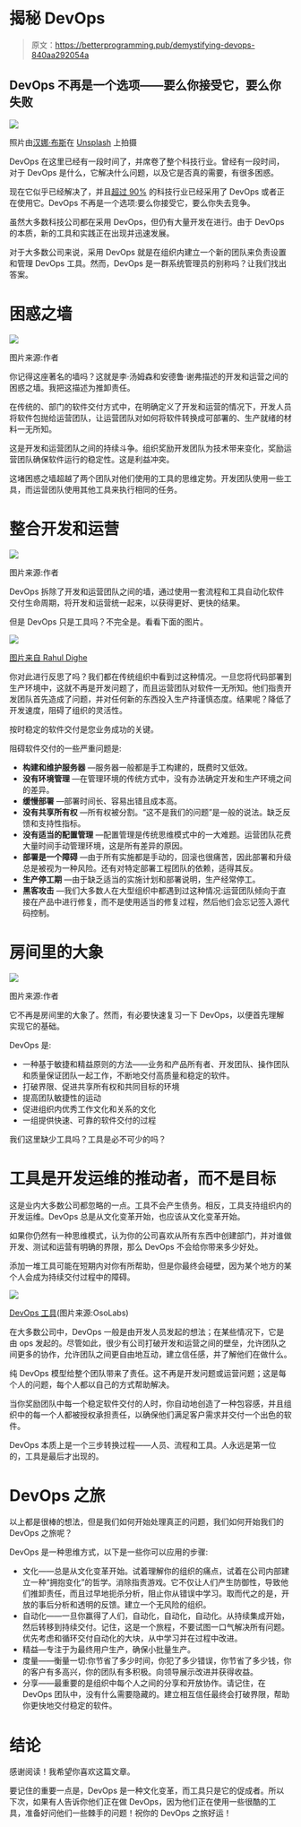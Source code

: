 # 揭秘 DevOps

> 原文：<https://betterprogramming.pub/demystifying-devops-840aa292054a>

## DevOps 不再是一个选项——要么你接受它，要么你失败

![](img/dca4340ed49d25a3d95aea960912dff7.png)

照片由[汉娜·布斯](https://unsplash.com/@hannahbusing?utm_source=unsplash&utm_medium=referral&utm_content=creditCopyText)在 [Unsplash](https://unsplash.com/s/photos/teamwork?utm_source=unsplash&utm_medium=referral&utm_content=creditCopyText) 上拍摄

DevOps 在这里已经有一段时间了，并席卷了整个科技行业。曾经有一段时间，对于 DevOps 是什么，它解决什么问题，以及它是否真的需要，有很多困惑。

现在它似乎已经解决了，并且[超过 90%](https://www.statista.com/statistics/673505/worldwide-software-development-survey-devops-adoption/) 的科技行业已经采用了 DevOps 或者正在使用它。DevOps 不再是一个选项:要么你接受它，要么你失去竞争。

虽然大多数科技公司都在采用 DevOps，但仍有大量开发在进行。由于 DevOps 的本质，新的工具和实践正在出现并迅速发展。

对于大多数公司来说，采用 DevOps 就是在组织内建立一个新的团队来负责设置和管理 DevOps 工具。然而，DevOps 是一群系统管理员的别称吗？让我们找出答案。

# 困惑之墙

![](img/630a3d9632fc0b070318328621aff69f.png)

图片来源:作者

你记得这座著名的墙吗？这就是李·汤姆森和安德鲁·谢弗描述的开发和运营之间的困惑之墙。我把这描述为推卸责任。

在传统的、部门的软件交付方式中，在明确定义了开发和运营的情况下，开发人员将软件包抛给运营团队，让运营团队对如何将软件转换成可部署的、生产就绪的材料一无所知。

这是开发和运营团队之间的持续斗争。组织奖励开发团队为技术带来变化，奖励运营团队确保软件运行的稳定性。这是利益冲突。

这堵困惑之墙超越了两个团队对他们使用的工具的思维定势。开发团队使用一些工具，而运营团队使用其他工具来执行相同的任务。

# 整合开发和运营

![](img/00917ce4ff8351492912957bfe3a90ff.png)

图片来源:作者

DevOps 拆除了开发和运营团队之间的墙，通过使用一套流程和工具自动化软件交付生命周期，将开发和运营统一起来，以获得更好、更快的结果。

但是 DevOps 只是工具吗？不完全是。看看下面的图片。

![](img/2387e21d53f319a645adba889315574b.png)

[图片来自 Rahul Dighe](https://media-exp1.licdn.com/dms/image/C5612AQGCqR1T-v3EqQ/article-inline_image-shrink_400_744/0?e=1596067200&v=beta&t=89gB5bZeNbwcPCg-UzvWuIjdczRVa9vXPYvHs0jyZf8)

你对此进行反思了吗？我们都在传统组织中看到过这种情况。一旦您将代码部署到生产环境中，这就不再是开发问题了，而且运营团队对软件一无所知。他们指责开发团队首先造成了问题，并对任何新的东西投入生产持谨慎态度。结果呢？降低了开发速度，阻碍了组织的灵活性。

按时稳定的软件交付是您业务成功的关键。

阻碍软件交付的一些严重问题是:

*   **构建和维护服务器** —服务器一般都是手工构建的，既费时又低效。
*   **没有环境管理** —在管理环境的传统方式中，没有办法确定开发和生产环境之间的差异。
*   **缓慢部署** —部署时间长、容易出错且成本高。
*   **没有共享所有权** —所有权被分割。“这不是我们的问题”是一般的说法。缺乏反馈和支持性指标。
*   **没有适当的配置管理** —配置管理是传统思维模式中的一大难题。运营团队花费大量时间手动管理环境，这是所有差异的原因。
*   **部署是一个障碍** —由于所有实施都是手动的，回滚也很痛苦，因此部署和升级总是被视为一种风险。还有对特定部署工程团队的依赖，适得其反。
*   **生产停工期** —由于缺乏适当的实施计划和部署说明，生产经常停工。
*   **黑客攻击** —我们大多数人在大型组织中都遇到过这种情况:运营团队倾向于直接在产品中进行修复，而不是使用适当的修复过程，然后他们会忘记签入源代码控制。

# 房间里的大象

![](img/62c1862f88621703329d0bd1158ae06c.png)

图片来源:作者

它不再是房间里的大象了。然而，有必要快速复习一下 DevOps，以便首先理解实现它的基础。

DevOps 是:

*   一种基于敏捷和精益原则的方法——业务和产品所有者、开发团队、操作团队和质量保证团队一起工作，不断地交付高质量和稳定的软件。
*   打破界限、促进共享所有权和共同目标的环境
*   提高团队敏捷性的运动
*   促进组织内优秀工作文化和关系的文化
*   一组提供快速、可靠的软件交付的过程

我们这里缺少工具吗？工具是必不可少的吗？

# 工具是开发运维的推动者，而不是目标

这是业内大多数公司都忽略的一点。工具不会产生债务。相反，工具支持组织内的开发运维。DevOps 总是从文化变革开始，也应该从文化变革开始。

如果你仍然有一种思维模式，认为你的公司喜欢从所有东西中创建部门，并对谁做开发、测试和运营有明确的界限，那么 DevOps 不会给你带来多少好处。

添加一堆工具可能在短期内对你有所帮助，但是你最终会碰壁，因为某个地方的某个人会成为持续交付过程中的障碍。

![](img/116b8d9d81b1139bd0ff46f64ff787a9.png)

[DevOps 工具](https://www.osolabs.com/wp-content/uploads/2019/09/devops-tools.png)(图片来源:OsoLabs)

在大多数公司中，DevOps 一般是由开发人员发起的想法；在某些情况下，它是由 ops 发起的。尽管如此，很少有公司打破开发和运营之间的壁垒，允许团队之间更多的协作，允许团队之间更自由地互动，建立信任感，并了解他们在做什么。

纯 DevOps 模型给整个团队带来了责任。这不再是开发问题或运营问题；这是每个人的问题，每个人都以自己的方式帮助解决。

当你奖励团队中每一个稳定软件交付的人时，你自动地创造了一种包容感，并且组织中的每一个人都被授权承担责任，以确保他们满足客户需求并交付一个出色的软件。

DevOps 本质上是一个三步转换过程——人员、流程和工具。人永远是第一位的，工具是最后才出现的。

# DevOps 之旅

以上都是很棒的想法，但是我们如何开始处理真正的问题，我们如何开始我们的 DevOps 之旅呢？

DevOps 是一种思维方式，以下是一些你可以应用的步骤:

*   文化——总是从文化变革开始。试着理解你的组织的痛点，试着在公司内部建立一种“拥抱变化”的哲学。消除指责游戏。它不仅让人们产生防御性，导致他们推卸责任，而且过早地扼杀分析，阻止你从错误中学习。取而代之的是，开放的事后分析和透明的反馈。建立一个无风险的组织。
*   自动化——一旦你赢得了人们，自动化，自动化，自动化。从持续集成开始，然后转移到持续交付。记住，这是一个旅程，不要试图一口气解决所有问题。优先考虑和循环交付自动化的大块，从中学习并在过程中改进。
*   精益—专注于为最终用户生产，确保小批量生产。
*   度量——衡量一切:你节省了多少时间，你犯了多少错误，你节省了多少钱，你的客户有多高兴，你的团队有多积极。向领导展示改进并获得收益。
*   分享——最重要的是组织中每个人之间的分享和开放协作。请记住，在 DevOps 团队中，没有什么需要隐藏的。建立相互信任最终会打破界限，帮助你更快地交付稳定的软件。

# 结论

感谢阅读！我希望你喜欢这篇文章。

要记住的重要一点是，DevOps 是一种文化变革，而工具只是它的促成者。所以下次，如果有人告诉你他们正在做 DevOps，因为他们正在使用一些很酷的工具，准备好问他们一些棘手的问题！祝你的 DevOps 之旅好运！